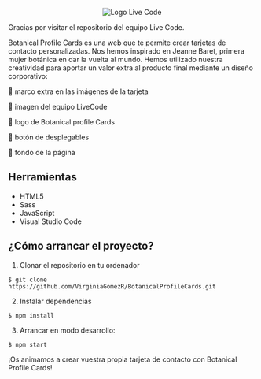 <p align="center">
<img src="http://beta.adalab.es/Project-PromoJ-Modulo-2-Team-5/assets/images/livecodeteam.png" alt="Logo Live Code"/>
</p>

Gracias por visitar el repositorio del equipo Live Code. 

Botanical Profile Cards es una web que te permite crear tarjetas de contacto personalizadas. Nos hemos inspirado en Jeanne Baret, primera mujer botánica en dar la vuelta al mundo. Hemos utilizado nuestra creatividad para aportar un valor extra al producto final mediante un diseño corporativo:

🌿 marco extra en las imágenes de la tarjeta

🌿 imagen del equipo LiveCode

🌿 logo de Botanical profile Cards

🌿 botón de desplegables

🌿 fondo de la página

## Herramientas

- HTML5
- Sass
- JavaScript
- Visual Studio Code

## ¿Cómo arrancar el proyecto?

1. Clonar el repositorio en tu ordenador
```
$ git clone https://github.com/VirginiaGomezR/BotanicalProfileCards.git
```
2. Instalar dependencias
```
$ npm install
```
3. Arrancar en modo desarrollo: 
````
$ npm start
````
¡Os animamos a crear vuestra propia tarjeta de contacto con Botanical Profile Cards!
